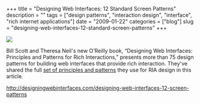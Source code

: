 +++
title = "Designing Web Interfaces: 12 Standard Screen Patterns"
description = ""
tags = ["design patterns", "interaction design", "interface", "rich internet applications"]
date = "2009-01-22"
categories = ["blog"]
slug = "designing-web-interfaces-12-standard-screen-patterns"
+++



  <div class="notebook-screenshot"><a href="http://designingwebinterfaces.com/designing-web-interfaces-12-screen-patterns"><img src="http://media.konigi.com/notebook/12-standard-screen-patterns.jpg" class="notebook-image" /></a></div><p>Bill Scott and Theresa Neil's new O’Reilly book, “Designing Web Interfaces: Principles and Patterns for Rich Interactions,” presents more than 75 design patterns for building web interfaces that provide rich interaction. They've shared the full <a href="http://designingwebinterfaces.com/designing-web-interfaces-12-screen-patterns">set of principles and patterns</a> they use for RIA design in this article.</p>
    
  <a href="http://designingwebinterfaces.com/designing-web-interfaces-12-screen-patterns">http://designingwebinterfaces.com/designing-web-interfaces-12-screen-patterns</a>
